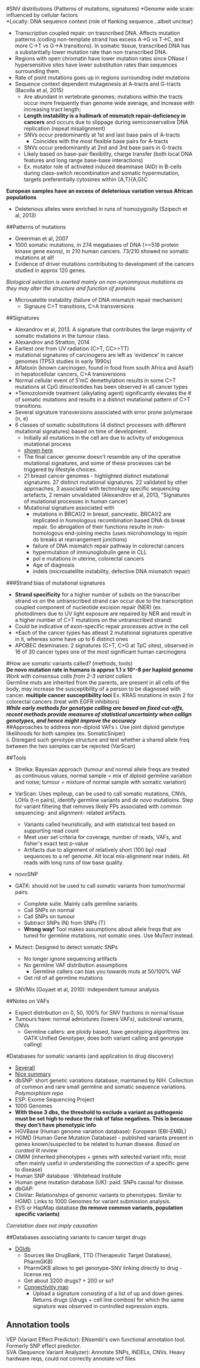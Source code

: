 #SNV distributions (Patterns of mutations, signatures)
*Genome wide scale: influenced by cellular factors  
*Locally: DNA sequence context (role of flanking sequence...albeit unclear)  
- Transcription coupled repair: on trasncribed DNA. Affects mutation patterns (coding non-template strand has excess A->G vs T->C, and more C->T vs G->A transitions). In somatic tissue, transcribed DNA has a substantially lower mutation rate than non-transcribed DNA. 
- Regions with open chromatin have lower mutation rates since DNase I hypersensitive sites have lower substitution rates than sequences surrounding them. 
- Rate of point mutations goes up in regions surrounding indel mutations
- Sequence context dependent mutagenesis at A-tracts and G-tracts (Bacolla et al, 2015)
	- Are abundant in vertebrate genomes; mutations within the tracts occur more frequently than genome wide average, and increase with increasing tract length; 
	- **Length instability is a hallmark of mismatch repair-deficiency in cancers** and occurs due to slippage during semiconservative DNA replication (repeat misalignment)  
	- SNVs occur predominantly at 1st and last base pairs of A-tracts
		- Coincides with the most flexible base pairs for A-tracts
	- SNVs occur predominantly at 2nd and 3rd base pairs in G-tracts
	- Likely based on base-pair flexibility, charge transfer (both local DNA features and long range base-base interactions)
	- Ex. mutator role of activated induced deaminase (AID) in B-cells during class-switch recombination and somatic hypermutation, targets preferentially cytosines within {A,T}{A,G}C  

**European samples have an excess of deleterious variation versus African populations**  
- Deleterious alleles were enriched in runs of homozygosity (Szipech et al, 2013)  

##Patterns of mutations  
- Greenman et al, 2007  
- 1000 somatic mutations, in 274 megabases of DNA (==518 protein kinase gene exons), in 210 human cancers. 73/210 showed no somatic mutations at all!  
- Evidence of driver mutations contributing to development of the cancers studied in approx 120 genes.  

*Biological selection is exerted mainly on non-synonmyous mutations as they may alter the structure and function of proteins*  
- Microsatelite instability (failure of DNA mismatch repair mechanism)  
	- Signaure C>T transitions, C>A transversions  

##Signatures  
- Alexandrov et al, 2013. A signature that contributes the large majority of somatic mutations in the tumour class.  
- Alexandrov and Stratton, 2014  
- Earliest one from UV radiation (C>T, CC>>TT)  
- mutational signatures of carcinogens are left as 'evidence' in cancer genomes (TP53 studies in early 1990s)  
- Aflatoxin (known carcinogen, found in food from south Africa and Asia!!) in hepatocellular cancers, C>A transversions  
- Normal cellular event of 5'mC demethylation results in some C>T mutations at CpG dinucleotides has been observed in all cancer types  
- *Temozolomide treatment (alkylating agent) significantly elevates the # of somatic mutations and results in a distinct mutational pattern of C>T transitions. 
- Several signature transversions associated with error prone polymerase (n, e)
- 6 classes of somatic substitutions (4 distinct processes with different mutational signatures) based on time of development.
	- Initially all mutations in the cell are due to activity of endogenous mutational process
	- [shown here](http://www.sciencedirect.com/science?_ob=MiamiCaptionURL&_method=retrieve&_eid=1-s2.0-S0959437X13001639&_image=1-s2.0-S0959437X13001639-gr1.jpg&_cid=272031&_explode=defaultEXP_LIST&_idxType=defaultREF_WORK_INDEX_TYPE&_alpha=defaultALPHA&_ba=&_rdoc=1&_fmt=FULL&_issn=0959437X&_pii=S0959437X13001639&md5=8b5f571797af2e2e9f9c8c7ea8a8d3c6)
	- The final cancer genome doesn't resemble any of the operative mutational signatures, and some of these processes can be triggered by lifestyle choices.
	- 21 breast cancer genomes - highlighted distinct mutational signatures.
		27 distinct mutational signatures. 22 validated by other approaches, 3 associated with technology specific sequencing artefacts, 2 remain unvalidated (Alexandrov et al, 2013, "Signatures of mutational processes in human cancer)  
	- Mutational signature associated with 
		- mutations in BRCA1/2 in breast, pancreatic. BRCA1/2 are implicated in homologous recombination based DNA ds break repair. So abrogation of their functions results in non-homologous end-joining mechs (uses microhomology to rejoin ds breaks at rearrangement junctions)  
		- failure of DNA mismatch repair pathway in colorectal cancers
		- hypermutation of immunoglobulin gene in CLL
		- pol e mutations in uterine, colorectal cancers  
		- Age of diagnosis  
		- indels (microsatellite instability, defective DNA mismatch repair)  

###Strand bias of mutational signatures
- **Strand specificity** for a higher number of substs on the transcriber strand vs on the untranscribed strand can occur due to the transcription coupled component of nucleotide excision repair (NER) (ex. photodimers due to UV light exposure are repaired by NER and result in a higher number of C>T mutations on the untranscribed strand)  
- Could be indicative of exon-specific repair processes active in the cell  
- *Each of the cancer types has atleast 2 mutational signatures operative in it, whereas some have up to 6 distinct ones
- APOBEC deaminases: 2 signatures (C>T, C>G at TpC sites), observed in 16 of 30 cancer types one of the most significant human carcinogens  


#How are somatic variants called? (methods, tools)   
**De novo mutation rate in humans is approx 1.1 x 10^-8 per haploid genome**  
*Work with consensus calls from 2-3 variant callers*  
Germline muts are inherited from the parents, are present in all cells of the body, may increase the susceptibility of a person to be diagnosed with cancer. **multiple cancer susceptibility loci**  Ex. KRAS mutations in exon 2 for colorectal cancers (treat with EGFR inhibitors)  
***While early methods for genotype calling are based on fixed cut-offs, recent methods provide measures of statistical uncertainty when callign genotypes, and hence might improve the accuracy***  
##Approaches to address non-diploid VAFs
i. Use joint diploid genotype likelihoods for both samples (ex. SomaticSniper)  
ii. Disregard such genotype structure and test whether a shared allele freq between the two samples can be rejected (VarScan)

##Tools
- Strelka:  Bayesian approach (tumour and normal allele freqs are treated as continuous values, normal sample = mix of diploid germline variation and noise; tumour = mixture of normal sample with somatic variation)
- VarScan: Uses mpileup, can be used to call somatic mutations, CNVs, LOHs (t-n pairs), identify germline variants and *de novo* mutatioins. Step for variant filtering that removes likely FPs associated with common sequencing- and alignment- related artifacts.
	- Variants called heuristically, and with statistical test based on supporting read count
	- Meet user set criteria for coverage, number of reads, VAFs, and fisher's exact test p-value
	- Artifacts due to alignment of relatively short (100 bp) read sequences to a ref genome. Alt local mis-alignment near indels. Alt reads with long runs of low base quality.
	
- novoSNP  
- GATK: should not be used to call somatic variants from tumor/normal pairs.  
	- Complete suite. Mainly calls germline variants. 
	- Call SNPs on normal
	- Call SNPs on tumour
	- Subtract SNPs (N) from SNPs (T)
	- **Wrong way!** Tool makes assumptions about allele freqs that are tuned for germline mutations, not somatic ones. Use MuTect instead. 
- Mutect: Designed to detect somatic SNPs
	- No longer ignore sequencing artifacts
	- No germline VAF distribution assumptions
		- Germline callers can bias you towards muts at 50/100% VAF
	- Get rid of all germline mutations
- SNVMix (Goyaet et al, 2010): Independent tumour analysis

##Notes on VAFs
- Expect distribution on 0, 50, 100% for SNV fractions in normal tissue
- Tumours have: normal admixtures (lowers VAFs), subclonal variants, CNVs
	- Germline callers: are ploidy based, have genotyping algorithms (ex. GATK Unified Genotyper, does both variant calling and genotype calling) 
	
#Databases for somatic variants (and application to drug discovery)   
- [Several!](http://www.humgen.nl/SNP_databases.html)
- [Nice summary](http://hmg.oxfordjournals.org/content/early/2013/08/19/hmg.ddt384.full.pdf)
- dbSNP: short genetic variations database, maintained by NIH. Collection of common and rare small germline and somatic sequence variations. *Polymorphism repo*  
- ESP: Exome Sequencing Project
- 1000 Genomes
- **With these 3 dbs, the threshold to exclude a variant as pathogenic must be set high to reduce the risk of false negatives. This is because they don't have phenotypic info**
- HGVBase (Human genome variation database): European (EBI-EMBL)
- HGMD (Human Gene Mutation Database) - published variants present in genes known/suspected to be related to human disease. *Based on curated lit review*  
- OMIM (inherited phenotypes + genes with selected variant info; most often mainly useful in understanding the connection of a specific gene to disease)
- Human SNP database : Whitehead Institute
- Human gene mutation database (UK): paid. SNPs causal for disease. 
- dbGAP: 
- ClinVar: Relationships of genomic variants to phenotypes. Similar to HGMD. Links to 1000 Genomes for variant submission analysis.
- EVS or HapMap database **(to remove common variants, population specific variants)**

*Correlation does not imply causation* 

##Databases associating variants to cancer target drugs
- [DGIdb](http://dgidb.genome.wustl.edu)
	- Sources like DrugBank, TTD (Therapeutic Target Database), PharmGKB)
	- PharmGKB allows to get genotype-SNV linking directly to drug - license req
	- Get about 3200 drugs? + 200 or so?
 	- [Connectivitiy map](http://www.broadinstitute.org/cmap/)
		- Upload a signature consisting of a list of up and down genes. Returns drugs (/drugs + cell line combos) for which the same signature was observed in controlled expression expts.
  
## Annotation tools  
VEP (Variant Effect Predictor): ENsembl's own functional annotation tool. Formerly SNP effect predictor.  
SVA (Sequence Variant Analyzer): Annotate SNPs, INDELs, CNVs. Heavy hardware reqs, could not correctly annotate vcf files
